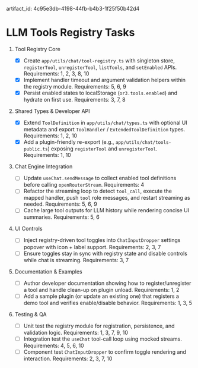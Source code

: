 artifact_id: 4c95e3db-4198-44fb-b4b3-1f25f50b42d4

# LLM Tools Registry Tasks

1. Tool Registry Core

    - [x] Create `app/utils/chat/tool-registry.ts` with singleton store, `registerTool`, `unregisterTool`, `listTools`, and `setEnabled` APIs. Requirements: 1, 2, 3, 8, 10
    - [x] Implement handler timeout and argument validation helpers within the registry module. Requirements: 5, 6, 9
    - [x] Persist enabled states to localStorage (`or3.tools.enabled`) and hydrate on first use. Requirements: 3, 7, 8

2. Shared Types & Developer API

    - [x] Extend `ToolDefinition` in `app/utils/chat/types.ts` with optional UI metadata and export `ToolHandler` / `ExtendedToolDefinition` types. Requirements: 1, 2, 10
    - [x] Add a plugin-friendly re-export (e.g., `app/utils/chat/tools-public.ts`) exposing `registerTool` and `unregisterTool`. Requirements: 1, 10

3. Chat Engine Integration

    - [ ] Update `useChat.sendMessage` to collect enabled tool definitions before calling `openRouterStream`. Requirements: 4
    - [ ] Refactor the streaming loop to detect `tool_call`, execute the mapped handler, push `tool` role messages, and restart streaming as needed. Requirements: 5, 6, 9
    - [ ] Cache large tool outputs for LLM history while rendering concise UI summaries. Requirements: 5, 6

4. UI Controls

    - [ ] Inject registry-driven tool toggles into `ChatInputDropper` settings popover with icon + label support. Requirements: 2, 3, 7
    - [ ] Ensure toggles stay in sync with registry state and disable controls while chat is streaming. Requirements: 3, 7

5. Documentation & Examples

    - [ ] Author developer documentation showing how to register/unregister a tool and handle clean-up on plugin unload. Requirements: 1, 2
    - [ ] Add a sample plugin (or update an existing one) that registers a demo tool and verifies enable/disable behavior. Requirements: 1, 3, 5

6. Testing & QA
    - [ ] Unit test the registry module for registration, persistence, and validation logic. Requirements: 1, 3, 7, 9, 10
    - [ ] Integration test the `useChat` tool-call loop using mocked streams. Requirements: 4, 5, 6, 10
    - [ ] Component test `ChatInputDropper` to confirm toggle rendering and interaction. Requirements: 2, 3, 7, 10
